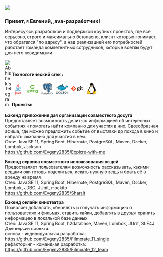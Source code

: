 <div id="header" align="left">
  <img src="https://media.giphy.com/media/Y4ak9Ki2GZCbJxAnJD/giphy.gif" width="100"/>
</div>

 <h3>
  Привет, я Евгений, java-разработчик! <br />
 </h3>
  Интересуюсь разработкой и поддержкой крупных проектов, где все серьезно, строго и максимально безопасно, клиент которых понимает, что обратился "по адресу", а над реализацией его потребностей работает команда компетентных сотрудников, которые всегды будут для него невидимыми <br />
<br />

</a>
<a href="https://t.me/EvgenyMur">
  <img align="left" alt="Abhishek's Telegram" width="22px" src="https://cdn.jsdelivr.net/npm/simple-icons@v3/icons/telegram.svg" />
</a>

<br />

#### Технологический стек :
<div>
  <img src="https://github.com/devicons/devicon/blob/master/icons/java/java-original-wordmark.svg" title="Java" alt="Java" width="40" height="40"/>&nbsp;
  <img src="https://github.com/devicons/devicon/blob/master/icons/spring/spring-original-wordmark.svg" title="Spring" alt="Spring" width="40" height="40"/>&nbsp;
  <img src="https://github.com/devicons/devicon/blob/master/icons/postgresql/postgresql-original-wordmark.svg" title="PostgreSQL" alt="PostgreSQL" width="40" height="40"/>&nbsp;
  <img src="https://github.com/devicons/devicon/blob/master/icons/docker/docker-original-wordmark.svg" title="Docker" alt="Docker" width="40" height="40"/>&nbsp;
  <img src="https://github.com/devicons/devicon/blob/master/icons/git/git-original-wordmark.svg" title="Git" alt="Git" width="40" height="40"/>&nbsp;
  <img src="https://github.com/devicons/devicon/blob/master/icons/linux/linux-original.svg" title="Linux" alt="Linux" width="40" height="40"/>&nbsp;
<div>
  
#### Проекты:
  
**Бэкенд приложения для организации совместного досуга** <br />
Предоставляет возможность делиться информацией об интересных событиях и помогать найти
компанию для участия в них. Своеобразная афиша, где можно предложить событие
от выставки до похода в кино и набрать компанию для участия в нём.<br />
Стек: Java SE 11, Spring Boot, Hibernate, PostgreSQL, Maven, Docker, Lombok, Jackson<br />
https://github.com/Evgeny2835/Explore-with-me

**Бэкенд сервиса совместного использования вещей** <br />
Предоставляет пользователям возможность рассказывать, какими вещами они готовы поделиться, искать нужную вещь и брать её в аренду на время<br />
Стек: Java SE 11, Spring Boot, Hibernate, PostgreSQL, Maven, Docker, Lombok, JDBC, JUnit, mockito<br />
https://github.com/Evgeny2835/ShareIt

**Бэкенд онлайн кинотеатра** <br />
Позволяет добавлять, обновлять и получать информацию о пользователях и фильмах, ставить лайки, добавлять в друзья, хранить
информацию в локальной базе данных <br />
Стек: Java SE 11, Spring Boot, h2database, Maven, Lombok, JUnit, SLF4J<br />
Две версии проекта: <br />
основа - индивидуальная разработка: https://github.com/Evgeny2835/Filmorate_11_single <br /> 
рефакторинг - командная разработка: https://github.com/Evgeny2835/Filmorate_12_team
  
   <!--
 <img src="https://media.giphy.com/media/WUlplcMpOCEmTGBtBW/giphy.gif" width="30"> 

<img src="https://github.com/devicons/devicon/blob/master/icons/jira/jira-original-wordmark.svg" title="Jira" alt="Jira" width="40" height="40"/>&nbsp;

  <img src="https://media.giphy.com/media/hvRJCLFzcasrR4ia7z/giphy.gif" width="30px"/>

#### Обо мне :

 Как написать мне:
 [![Telegram Badge](https://img.shields.io/badge/Telegram-blue?style=for-the-badge&logo=telegram&logoColor=white)](https://t.me/EvgenyMur)

<a href="https://vk.com/eatitov">
  <img align="left" alt="VKontakte" width="22px" src="https://cdn.jsdelivr.net/npm/simple-icons@v3/icons/vk.svg" />
</a>
---
 
-->
